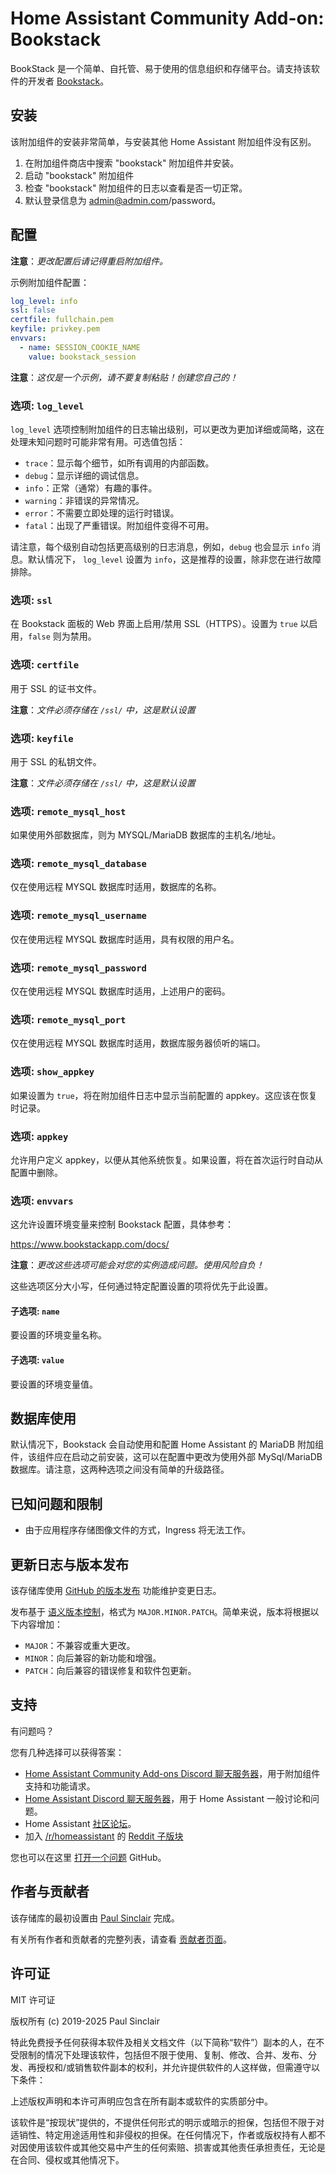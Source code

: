 # Home Assistant Community Add-on: Bookstack

BookStack 是一个简单、自托管、易于使用的信息组织和存储平台。请支持该软件的开发者 [Bookstack]。

## 安装

该附加组件的安装非常简单，与安装其他 Home Assistant 附加组件没有区别。

1. 在附加组件商店中搜索 "bookstack" 附加组件并安装。
1. 启动 "bookstack" 附加组件
1. 检查 "bookstack" 附加组件的日志以查看是否一切正常。
1. 默认登录信息为 admin@admin.com/password。

## 配置

**注意**：_更改配置后请记得重启附加组件。_

示例附加组件配置：

```yaml
log_level: info
ssl: false
certfile: fullchain.pem
keyfile: privkey.pem
envvars:
  - name: SESSION_COOKIE_NAME
    value: bookstack_session
```

**注意**：_这仅是一个示例，请不要复制粘贴！创建您自己的！_

### 选项: `log_level`

`log_level` 选项控制附加组件的日志输出级别，可以更改为更加详细或简略，这在处理未知问题时可能非常有用。可选值包括：

- `trace`：显示每个细节，如所有调用的内部函数。
- `debug`：显示详细的调试信息。
- `info`：正常（通常）有趣的事件。
- `warning`：非错误的异常情况。
- `error`：不需要立即处理的运行时错误。
- `fatal`：出现了严重错误。附加组件变得不可用。

请注意，每个级别自动包括更高级别的日志消息，例如，`debug` 也会显示 `info` 消息。默认情况下， `log_level` 设置为 `info`，这是推荐的设置，除非您在进行故障排除。

### 选项: `ssl`

在 Bookstack 面板的 Web 界面上启用/禁用 SSL（HTTPS）。设置为 `true` 以启用，`false` 则为禁用。

### 选项: `certfile`

用于 SSL 的证书文件。

**注意**：_文件必须存储在 `/ssl/` 中，这是默认设置_

### 选项: `keyfile`

用于 SSL 的私钥文件。

**注意**：_文件必须存储在 `/ssl/` 中，这是默认设置_

### 选项: `remote_mysql_host`

如果使用外部数据库，则为 MYSQL/MariaDB 数据库的主机名/地址。

### 选项: `remote_mysql_database`

仅在使用远程 MYSQL 数据库时适用，数据库的名称。

### 选项: `remote_mysql_username`

仅在使用远程 MYSQL 数据库时适用，具有权限的用户名。

### 选项: `remote_mysql_password`

仅在使用远程 MYSQL 数据库时适用，上述用户的密码。

### 选项: `remote_mysql_port`

仅在使用远程 MYSQL 数据库时适用，数据库服务器侦听的端口。

### 选项: `show_appkey`

如果设置为 `true`，将在附加组件日志中显示当前配置的 appkey。这应该在恢复时记录。

### 选项: `appkey`

允许用户定义 appkey，以便从其他系统恢复。如果设置，将在首次运行时自动从配置中删除。

### 选项: `envvars`

这允许设置环境变量来控制 Bookstack 配置，具体参考：

<https://www.bookstackapp.com/docs/>

**注意**：_更改这些选项可能会对您的实例造成问题。使用风险自负！_

这些选项区分大小写，任何通过特定配置设置的项将优先于此设置。

#### 子选项: `name`

要设置的环境变量名称。

#### 子选项: `value`

要设置的环境变量值。

## 数据库使用

默认情况下，Bookstack 会自动使用和配置 Home Assistant 的 MariaDB 附加组件，该组件应在启动之前安装，这可以在配置中更改为使用外部 MySql/MariaDB 数据库。请注意，这两种选项之间没有简单的升级路径。

## 已知问题和限制

- 由于应用程序存储图像文件的方式，Ingress 将无法工作。

## 更新日志与版本发布

该存储库使用 [GitHub 的版本发布][releases] 功能维护变更日志。

发布基于 [语义版本控制][semver]，格式为 `MAJOR.MINOR.PATCH`。简单来说，版本将根据以下内容增加：

- `MAJOR`：不兼容或重大更改。
- `MINOR`：向后兼容的新功能和增强。
- `PATCH`：向后兼容的错误修复和软件包更新。

## 支持

有问题吗？

您有几种选择可以获得答案：

- [Home Assistant Community Add-ons Discord 聊天服务器][discord]，用于附加组件支持和功能请求。
- [Home Assistant Discord 聊天服务器][discord-ha]，用于 Home Assistant 一般讨论和问题。
- Home Assistant [社区论坛][forum]。
- 加入 [/r/homeassistant][reddit] 的 [Reddit 子版块][reddit]

您也可以在这里 [打开一个问题][issue] GitHub。

## 作者与贡献者

该存储库的最初设置由 [Paul Sinclair][sinclairpaul] 完成。

有关所有作者和贡献者的完整列表，请查看 [贡献者页面][contributors]。

## 许可证

MIT 许可证

版权所有 (c) 2019-2025 Paul Sinclair

特此免费授予任何获得本软件及相关文档文件（以下简称“软件”）副本的人，在不受限制的情况下处理该软件，包括但不限于使用、复制、修改、合并、发布、分发、再授权和/或销售软件副本的权利，并允许提供软件的人这样做，但需遵守以下条件：

上述版权声明和本许可声明应包含在所有副本或软件的实质部分中。

该软件是“按现状”提供的，不提供任何形式的明示或暗示的担保，包括但不限于对适销性、特定用途适用性和非侵权的担保。在任何情况下，作者或版权持有人都不对因使用该软件或其他交易中产生的任何索赔、损害或其他责任承担责任，无论是在合同、侵权或其他情况下。

[bookstack]: https://www.bookstackapp.com/
[contributors]: https://github.com/hassio-addons/addon-bookstack/graphs/contributors
[discord-ha]: https://discord.gg/c5DvZ4e
[discord]: https://discord.me/hassioaddons
[forum]: https://community.home-assistant.io/t/community-hass-io-xxxxx/xxxxx
[sinclairpaul]: https://github.com/sinclairpaul
[issue]: https://github.com/hassio-addons/addon-bookstack/issues
[reddit]: https://reddit.com/r/homeassistant
[releases]: https://github.com/hassio-addons/addon-bookstack/releases
[semver]: http://semver.org/spec/v2.0.0